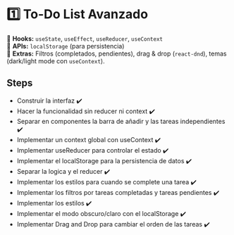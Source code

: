 # 1️⃣ **To-Do List Avanzado**

🔹 **Hooks:** `useState`, `useEffect`, `useReducer`, `useContext`  
🔹 **APIs:** `localStorage` (para persistencia)  
🔹 **Extras:** Filtros (completados, pendientes), drag & drop (`react-dnd`), temas (dark/light mode con `useContext`).

## Steps

-  Construir la interfaz ✔️
-  Hacer la funcionalidad sin reducer ni context ✔️
-  Separar en componentes la barra de añadir y las tareas independientes ✔️
-  Implementar un context global con useContext ✔️
-  Implementar useReducer para controlar el estado ✔️
-  Implementar el localStorage para la persistencia de datos ✔️
-  Separar la logica y el reducer ✔️
-  Implementar los estilos para cuando se complete una tarea ✔️
-  Implementar los filtros por tareas completadas y tareas pendientes ✔️
-  Implementar los estilos ✔️
-  Implementar el modo obscuro/claro con el localStorage ✔️
-  Implementar Drag and Drop para cambiar el orden de las tareas ✔️
